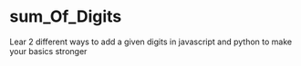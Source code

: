 # sum_Of_Digits
Lear 2 different ways to add a given digits in javascript and python to make your basics stronger
